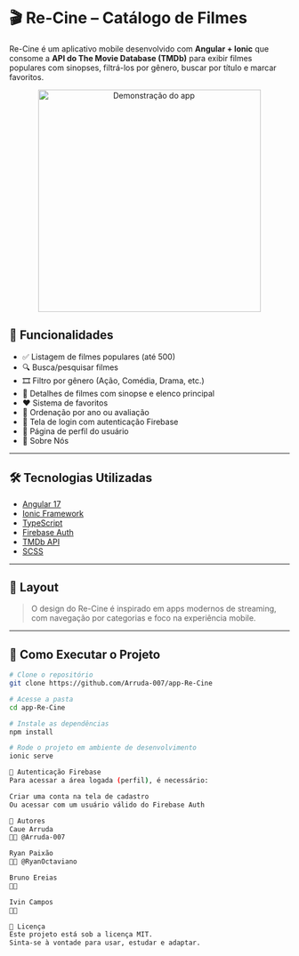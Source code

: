 # 🎬 Re-Cine – Catálogo de Filmes

Re-Cine é um aplicativo mobile desenvolvido com **Angular + Ionic** que consome a **API do The Movie Database (TMDb)** para exibir filmes populares com sinopses, filtrá-los por gênero, buscar por título e marcar favoritos.

<p align="center">
  <img src="https://github.com/Arruda-007/app-Re-Cine/assets/SEU-USERNAME/CODIGO-DA-IMAGEM.gif" alt="Demonstração do app" width="400"/>
</p>

## 🚀 Funcionalidades

- ✅ Listagem de filmes populares (até 500)
- 🔍 Busca/pesquisar filmes
- 🎞️ Filtro por gênero (Ação, Comédia, Drama, etc.)
- 🎥 Detalhes de filmes com sinopse e elenco principal
- ❤️ Sistema de favoritos
- 📆 Ordenação por ano ou avaliação
- 🔐 Tela de login com autenticação Firebase
- 👤 Página de perfil do usuário
- 👥 Sobre Nós
  
---

## 🛠️ Tecnologias Utilizadas

- [Angular 17](https://angular.io/)
- [Ionic Framework](https://ionicframework.com/)
- [TypeScript](https://www.typescriptlang.org/)
- [Firebase Auth](https://firebase.google.com/)
- [TMDb API](https://www.themoviedb.org/documentation/api)
- [SCSS](https://sass-lang.com/)

---

## 📱 Layout

> O design do Re-Cine é inspirado em apps modernos de streaming, com navegação por categorias e foco na experiência mobile.

---

## 🧪 Como Executar o Projeto

```bash
# Clone o repositório
git clone https://github.com/Arruda-007/app-Re-Cine

# Acesse a pasta
cd app-Re-Cine

# Instale as dependências
npm install

# Rode o projeto em ambiente de desenvolvimento
ionic serve

🔐 Autenticação Firebase
Para acessar a área logada (perfil), é necessário:

Criar uma conta na tela de cadastro
Ou acessar com um usuário válido do Firebase Auth

📌 Autores
Caue Arruda
👨‍💻 @Arruda-007

Ryan Paixão
👨‍💻 @RyanOctaviano

Bruno Ereias
👨‍💻

Ivin Campos
👨‍💻

📜 Licença
Este projeto está sob a licença MIT.
Sinta-se à vontade para usar, estudar e adaptar. 


